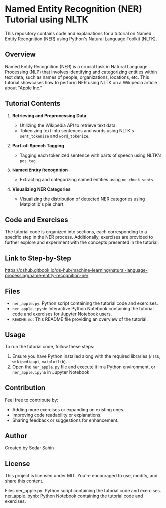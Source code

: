 # Named Entity Recognition (NER) Tutorial using NLTK

This repository contains code and explanations for a tutorial on Named Entity Recognition (NER) using Python's Natural Language Toolkit (NLTK).

## Overview

Named Entity Recognition (NER) is a crucial task in Natural Language Processing (NLP) that involves identifying and categorizing entities within 
text data, such as names of people, organizations, locations, etc. This tutorial showcases how to perform NER using NLTK on a Wikipedia article about "Apple Inc."

## Tutorial Contents

1. **Retrieving and Preprocessing Data**
   - Utilizing the Wikipedia API to retrieve text data.
   - Tokenizing text into sentences and words using NLTK's `sent_tokenize` and `word_tokenize`.

2. **Part-of-Speech Tagging**
   - Tagging each tokenized sentence with parts of speech using NLTK's `pos_tag`.

3. **Named Entity Recognition**
   - Extracting and categorizing named entities using `ne_chunk_sents`.

4. **Visualizing NER Categories**
   - Visualizing the distribution of detected NER categories using Matplotlib's pie chart.

## Code and Exercises

The tutorial code is organized into sections, each corresponding to a specific step in the NER process. 
Additionally, exercises are provided to further explore and experiment with the concepts presented in the tutorial.

## Link to Step-by-Step

https://dshub.gitbook.io/ds-hub/machine-learning/natural-language-processing/name-entity-recognition-ner


## Files

- `ner_apple.py`: Python script containing the tutorial code and exercises.
- `ner_apple.ipynb`: Interactive Python Notebook containing the tutorial code and exercises for Jupyter Notebook users.
- `README.md`: This README file providing an overview of the tutorial.

## Usage

To run the tutorial code, follow these steps:

1. Ensure you have Python installed along with the required libraries (`nltk`, `wikipediaapi`, `matplotlib`).
2. Open the `ner_apple.py` file and execute it in a Python environment, or `ner_apple.ipynb` in Jupyter Notebook


## Contribution

Feel free to contribute by:
- Adding more exercises or expanding on existing ones.
- Improving code readability or explanations.
- Sharing feedback or suggestions for enhancement.

## Author

Created by Sedar Sahin

## License

This project is licensed under MIT. You're encouraged to use, modify, and share this content.

Files
ner_apple.py: Python script containing the tutorial code and exercises.
ner_apple.ipynb: Python Notebook containing the tutorial code and exercises.

